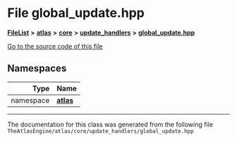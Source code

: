 

# File global\_update.hpp



[**FileList**](files.md) **>** [**atlas**](dir_1e6ffef027cfcf7ded3287660b505c9f.md) **>** [**core**](dir_ab5f97e7ae27ba905c508150b2df25d1.md) **>** [**update\_handlers**](dir_e4a875ec04a9822d1a20b5830cf2827b.md) **>** [**global\_update.hpp**](global__update_8hpp.md)

[Go to the source code of this file](global__update_8hpp_source.md)
















## Namespaces

| Type | Name |
| ---: | :--- |
| namespace | [**atlas**](namespaceatlas.md) <br> |





















































------------------------------
The documentation for this class was generated from the following file `TheAtlasEngine/atlas/core/update_handlers/global_update.hpp`


